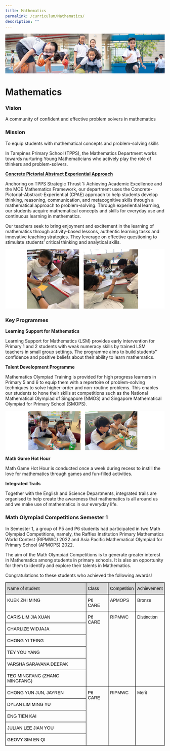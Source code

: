 ```yaml
---
title: Mathematics
permalink: /curriculum/Mathematics/
description: ""
---
```

![](/images/Our%20Learning%20Experiences.jpg)

Mathematics
===========

### **Vision**

A community of confident and effective problem solvers in mathematics  
  

### **Mission**

To equip students with mathematical concepts and problem-solving skills  
  

In Tampines Primary School (TPPS), the Mathematics Department works towards nurturing Young Mathematicians who actively play the role of thinkers and problem-solvers.

  

<u><b>Concrete Pictorial Abstract Experiential Approach</b></u>

  

Anchoring on TPPS Strategic Thrust 1: Achieving Academic Excellence and the MOE Mathematics Framework, our department uses the Concrete-Pictorial-Abstract-Experiential (CPAE) approach to help students develop thinking, reasoning, communication, and metacognitive skills through a mathematical approach to problem-solving. Through experiential learning, our students acquire mathematical concepts and skills for everyday use and continuous learning in mathematics.

  

Our teachers seek to bring enjoyment and excitement in the learning of mathematics through activity-based lessons, authentic learning tasks and innovative teaching strategies. They leverage on effective questioning to stimulate students’ critical thinking and analytical skills.

![](/images/Math.png)

### **Key Programmes**

<b>Learning Support for Mathematics</b>

Learning Support for Mathematics (LSM) provides early intervention for Primary 1 and 2 students with weak numeracy skills by trained LSM teachers in small group settings. The programme aims to build students’’ confidence and positive beliefs about their ability to learn mathematics.

  

<b>Talent Development Programme</b>

Mathematics Olympiad Training is provided for high progress learners in Primary 5 and 6 to equip them with a repertoire of problem-solving techniques to solve higher-order and non-routine problems. This enables our students to hone their skills at competitions such as the National Mathematical Olympiad of Singapore (NMOS) and Singapore Mathematical Olympiad for Primary School (SMOPS).

![](/images/Math1.png)

<b>Math Game Hot Hour</b>

Math Game Hot Hour is conducted once a week during recess to instill the love for mathematics through games and fun-filled activities.

  

<b>Integrated Trails</b>

Together with the English and Science Departments, integrated trails are organised to help create the awareness that mathematics is all around us and we make use of mathematics in our everyday life.

### **Math Olympiad Competitions Semester 1**

In Semester 1, a group of P5 and P6 students had participated in two Math Olympiad Competitions, namely, the Raffles Institution Primary Mathematics World Contest (RIPMWC) 2022 and Asia Pacific Mathematical Olympiad for Primary School (APMOPS) 2022.

The aim of the Math Olympiad Competitions is to generate greater interest in Mathematics among students in primary schools. It is also an opportunity for them to identify and explore their talents in Mathematics.

Congratulations to these students who achieved the following awards!

<style type="text/css">
.tg  {border-collapse:collapse;border-spacing:0;}
.tg td{border-color:black;border-style:solid;border-width:1px;font-family:Arial, sans-serif;font-size:14px;
  overflow:hidden;padding:10px 5px;word-break:normal;}
.tg th{border-color:black;border-style:solid;border-width:1px;font-family:Arial, sans-serif;font-size:14px;
  font-weight:normal;overflow:hidden;padding:10px 5px;word-break:normal;}
.tg .tg-bmem{background-color:#D9D9D9;color:#121212;text-align:left;vertical-align:top}
.tg .tg-kk00{color:#121212;text-align:left;vertical-align:top}
</style>
<table class="tg">
<thead>
  <tr>
    <th class="tg-bmem">Name of student</th>
    <th class="tg-bmem"><span style="color:black">Class</span></th>
    <th class="tg-bmem"><span style="color:black">Competition</span></th>
    <th class="tg-bmem"><span style="color:black">Achievement</span></th>
  </tr>
</thead>
<tbody>
  <tr>
    <td class="tg-kk00"><span style="color:black">KUEK ZHI MING</span></td>
    <td class="tg-kk00"><span style="color:black">P6 CARE</span></td>
    <td class="tg-kk00">APMOPS </td>
    <td class="tg-kk00">Bronze</td>
  </tr>
  <tr>
    <td class="tg-kk00"><span style="color:black">CARIS LIM JIA XUAN</span></td>
    <td class="tg-kk00" rowspan="6"><span style="color:black">P6 CARE</span></td>
    <td class="tg-kk00" rowspan="6">RIPMWC</td>
    <td class="tg-kk00" rowspan="6"><span style="color:black">Distinction</span></td>
  </tr>
  <tr>
    <td class="tg-kk00"><span style="color:black">CHARLIZE WIDJAJA</span></td>
  </tr>
  <tr>
    <td class="tg-kk00"><span style="color:black">CHONG YI TEING</span></td>
  </tr>
  <tr>
    <td class="tg-kk00"><span style="color:black">TEY YOU YANG</span></td>
  </tr>
  <tr>
    <td class="tg-kk00"><span style="color:black">VARSHA SARAVANA DEEPAK</span></td>
  </tr>
  <tr>
    <td class="tg-kk00"><span style="color:black">TEO MINGFANG (ZHANG MINGFANG)</span></td>
  </tr>
  <tr>
    <td class="tg-kk00"><span style="color:black">CHONG YUN JUN, JAYREN</span></td>
    <td class="tg-kk00" rowspan="5"><span style="color:black">P6 CARE</span></td>
    <td class="tg-kk00" rowspan="5">RIPMWC</td>
    <td class="tg-kk00" rowspan="5">Merit</td>
  </tr>
  <tr>
    <td class="tg-kk00"><span style="color:black">DYLAN LIM MING YU</span></td>
  </tr>
  <tr>
    <td class="tg-kk00"><span style="color:black">ENG TIEN KAI</span></td>
  </tr>
  <tr>
    <td class="tg-kk00"><span style="color:black">JULIAN LEE JIAN YOU</span></td>
  </tr>
  <tr>
    <td class="tg-kk00"><span style="color:black">GEOVY SIM EN QI</span></td>
  </tr>
</tbody>
</table>